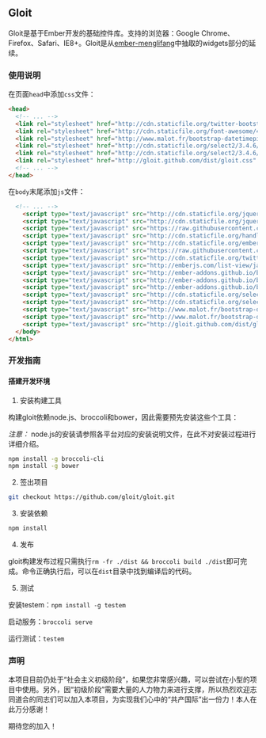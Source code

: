 ## Gloit

Gloit是基于Ember开发的基础控件库。支持的浏览器：Google Chrome、Firefox、Safari、IE8+。Gloit是从[ember-menglifang](https://github.com/emberjs-cn/ember-menglifang)中抽取的widgets部分的延续。

### 使用说明

在页面`head`中添加`css`文件：

```html
<head>
  <!-- ... -->
  <link rel="stylesheet" href="http://cdn.staticfile.org/twitter-bootstrap/3.1.1/css/bootstrap.css" />
  <link rel="stylesheet" href="http://cdn.staticfile.org/font-awesome/4.0.3/css/font-awesome.css" />
  <link rel="stylesheet" href="http://www.malot.fr/bootstrap-datetimepicker/bootstrap-datetimepicker/css/bootstrap-datetimepicker.css" />
  <link rel="stylesheet" href="http://cdn.staticfile.org/select2/3.4.6/select2.css" />
  <link rel="stylesheet" href="http://cdn.staticfile.org/select2/3.4.6/select2-bootstrap.css" />
  <link rel="stylesheet" href="http://gloit.github.com/dist/gloit.css" />
  <!-- ... -->
</head>
```

在`body`末尾添加`js`文件：

```html
  <!-- ... -->
    <script type="text/javascript" src="http://cdn.staticfile.org/jquery/1.11.0/jquery.js"></script> 
    <script type="text/javascript" src="http://cdn.staticfile.org/jquery-browser/0.0.6/jquery.browser.js"></script> 
    <script type="text/javascript" src="https://raw.githubusercontent.com/jamesarosen/CLDR.js/master/plurals.js"></script> 
    <script type="text/javascript" src="http://cdn.staticfile.org/handlebars.js/1.3.0/handlebars.js"></script> 
    <script type="text/javascript" src="http://cdn.staticfile.org/ember.js/1.4.0/ember.js"></script> 
    <script type="text/javascript" src="https://raw.githubusercontent.com/jamesarosen/ember-i18n/master/lib/i18n.js"></script> 
    <script type="text/javascript" src="http://cdn.staticfile.org/twitter-bootstrap/3.1.1/js/bootstrap.js"></script> 
    <script type="text/javascript" src="http://emberjs.com/list-view/javascripts/libs/list-view.js"></script> 
    <script type="text/javascript" src="http://ember-addons.github.io/bootstrap-for-ember/dist/js/bs-core.min.js"></script> 
    <script type="text/javascript" src="http://ember-addons.github.io/bootstrap-for-ember/dist/js/bs-button.min.js"></script> 
    <script type="text/javascript" src="http://ember-addons.github.io/bootstrap-for-ember/dist/js/bs-modal.min.js"></script> 
    <script type="text/javascript" src="http://cdn.staticfile.org/select2/3.4.6/select2.js"></script> 
    <script type="text/javascript" src="http://cdn.staticfile.org/select2/3.4.6/select2_locale_zh-CN.js"></script> 
    <script type="text/javascript" src="http://www.malot.fr/bootstrap-datetimepicker/bootstrap-datetimepicker/js/bootstrap-datetimepicker.js"></script> 
    <script type="text/javascript" src="http://www.malot.fr/bootstrap-datetimepicker/bootstrap-datetimepicker/js/locales/bootstrap-datetimepicker.zh-CN.js"></script> 
    <script type="text/javascript" src="http://gloit.github.com/dist/globals/main.js"></script> 
  </body>
</html>
```

### 开发指南

#### 搭建开发环境

1. 安装构建工具

  构建gloit依赖node.js、broccoli和bower，因此需要预先安装这些个工具：

  *注意：* node.js的安装请参照各平台对应的安装说明文件，在此不对安装过程进行详细介绍。

  ```bash
  npm install -g broccoli-cli
  npm install -g bower
  ```

2. 签出项目

  ```bash
  git checkout https://github.com/gloit/gloit.git
  ```

3. 安装依赖

  ```bash
  npm install
  ```

4. 发布

  gloit构建发布过程只需执行`rm -fr ./dist && broccoli build ./dist`即可完成。命令正确执行后，可以在`dist`目录中找到编译后的代码。


5. 测试

  安装testem：`npm install -g testem`

  启动服务：`broccoli serve`

  运行测试：`testem`

### 声明

本项目目前仍处于“社会主义初级阶段”，如果您非常感兴趣，可以尝试在小型的项目中使用。另外，因“初级阶段”需要大量的人力物力来进行支撑，所以热烈欢迎志同道合的同志们可以加入本项目，为实现我们心中的“共产国际”出一份力！本人在此万分感谢！

期待您的加入！
